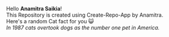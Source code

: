 Hello **Anamitra Saikia**!<br/> This Repository is created using Create-Repo-App by Anamitra. <br/> Here's a random Cat fact for you :smiley_cat: <br/>*In 1987 cats overtook dogs as the number one pet in America.*